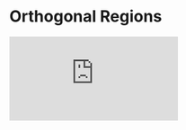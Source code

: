 Orthogonal Regions
============

![CPP](https://raw.githubusercontent.com/krzysztof-jusiak/msm-lite/master/example/orthogonal_regions.cpp)

